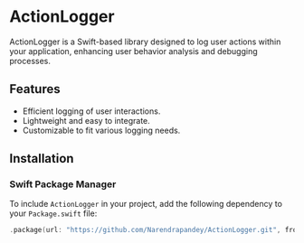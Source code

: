 # ActionLogger

ActionLogger is a Swift-based library designed to log user actions within your application, enhancing user behavior analysis and debugging processes.

## Features

- Efficient logging of user interactions.
- Lightweight and easy to integrate.
- Customizable to fit various logging needs.

## Installation

### Swift Package Manager

To include `ActionLogger` in your project, add the following dependency to your `Package.swift` file:

```swift
.package(url: "https://github.com/Narendrapandey/ActionLogger.git", from: "1.0.0")
